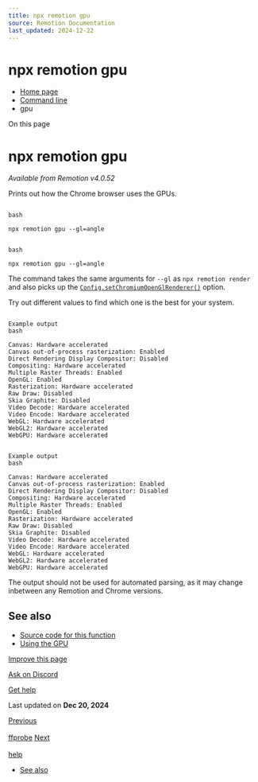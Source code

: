 ```yaml
---
title: npx remotion gpu
source: Remotion Documentation
last_updated: 2024-12-22
---
```


# npx remotion gpu

- [Home page](/)
- [Command line](/docs/cli/)
- gpu

On this page

# npx remotion gpu

_Available from Remotion v4.0.52_

Prints out how the Chrome browser uses the GPUs.

```

bash

npx remotion gpu --gl=angle
```

```

bash

npx remotion gpu --gl=angle
```

The command takes the same arguments for `--gl` as `npx remotion render` and also picks up the [`Config.setChromiumOpenGlRenderer()`](/docs/config#setchromiumopenglrenderer) option.

Try out different values to find which one is the best for your system.

```

Example output
bash

Canvas: Hardware accelerated
Canvas out-of-process rasterization: Enabled
Direct Rendering Display Compositor: Disabled
Compositing: Hardware accelerated
Multiple Raster Threads: Enabled
OpenGL: Enabled
Rasterization: Hardware accelerated
Raw Draw: Disabled
Skia Graphite: Disabled
Video Decode: Hardware accelerated
Video Encode: Hardware accelerated
WebGL: Hardware accelerated
WebGL2: Hardware accelerated
WebGPU: Hardware accelerated
```

```

Example output
bash

Canvas: Hardware accelerated
Canvas out-of-process rasterization: Enabled
Direct Rendering Display Compositor: Disabled
Compositing: Hardware accelerated
Multiple Raster Threads: Enabled
OpenGL: Enabled
Rasterization: Hardware accelerated
Raw Draw: Disabled
Skia Graphite: Disabled
Video Decode: Hardware accelerated
Video Encode: Hardware accelerated
WebGL: Hardware accelerated
WebGL2: Hardware accelerated
WebGPU: Hardware accelerated
```

The output should not be used for automated parsing, as it may change inbetween any Remotion and Chrome versions.

## See also [​](\#see-also "Direct link to See also")

- [Source code for this function](https://github.com/remotion-dev/remotion/blob/main/packages/cli/src/gpu.ts)
- [Using the GPU](/docs/gpu)

[Improve this page](https://github.com/remotion-dev/remotion/edit/main/packages/docs/docs/cli/gpu.mdx)

[Ask on Discord](https://remotion.dev/discord)

[Get help](/docs/get-help)

Last updated on **Dec 20, 2024**

[Previous\
\
ffprobe](/docs/cli/ffprobe) [Next\
\
help](/docs/cli/help)

- [See also](#see-also)
